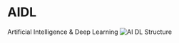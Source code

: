 # AIDL
Artificial Intelligence &amp; Deep Learning
![AI   DL Structure](https://user-images.githubusercontent.com/93842702/160737650-e6b4bc3f-18d1-4769-8292-6f8e65e3e557.jpg)
